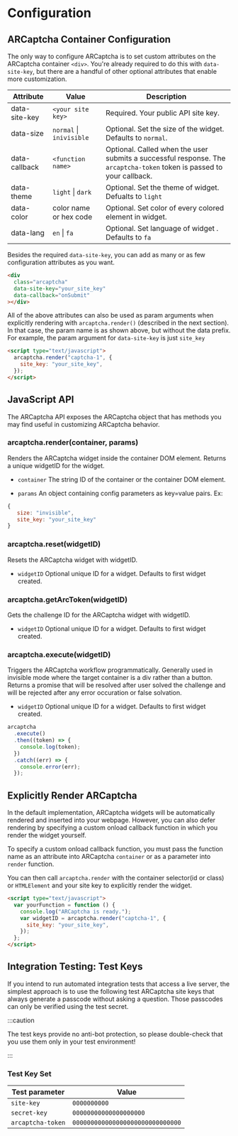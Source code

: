 # Configuration

## ARCaptcha Container Configuration

The only way to configure ARCaptcha is to set custom attributes on the ARCaptcha container `<div>`. You're already required to do this with `data-site-key`, but there are a handful of other optional attributes that enable more customization.

| Attribute     | Value                    | Description                                                                                                           |
| ------------- | ------------------------ | --------------------------------------------------------------------------------------------------------------------- |
| data-site-key | `<your site key>`        | Required. Your public API site key.                                                                                   |
| data-size     | `normal` \| `inivisible` | Optional. Set the size of the widget. Defaults to `normal`.                                                           |
| data-callback | `<function name>`        | Optional. Called when the user submits a successful response. The `arcaptcha-token` token is passed to your callback. |
| data-theme    | `light` \| `dark`        | Optional. Set the theme of widget. Defualts to `light`                                                                |
| data-color    | color name or hex code   | Optional. Set color of every colored element in widget.                                                               |
| data-lang     | `en` \| `fa`             | Optional. Set language of widget . Defaults to `fa`                                                                   |

Besides the required `data-site-key`, you can add as many or as few configuration attributes as you want.

```html
<div
  class="arcaptcha"
  data-site-key="your_site_key"
  data-callback="onSubmit"
></div>
```

All of the above attributes can also be used as param arguments when explicitly rendering with `arcaptcha.render()` (described in the next section). In that case, the param name is as shown above, but without the data prefix. For example, the param argument for `data-site-key` is just `site_key`

```html
<script type="text/javascript">
  arcaptcha.render("captcha-1", {
    site_key: "your_site_key",
  });
</script>
```

## JavaScript API

The ARCaptcha API exposes the ARCaptcha object that has methods you may find useful in customizing ARCaptcha behavior.

### arcaptcha.render(container, params)

Renders the ARCaptcha widget inside the container DOM element. Returns a unique widgetID for the widget.

- `container` The string ID of the container or the container DOM element.

* `params` An object containing config parameters as key=value pairs. Ex:

```js
{
   size: "invisible",
   site_key: "your_site_key"
}
```

### arcaptcha.reset(widgetID)

Resets the ARCaptcha widget with widgetID.

- `widgetID` Optional unique ID for a widget. Defaults to first widget created.

### arcaptcha.getArcToken(widgetID)

Gets the challenge ID for the ARCaptcha widget with widgetID.

- `widgetID` Optional unique ID for a widget. Defaults to first widget created.

### arcaptcha.execute(widgetID)

Triggers the ARCaptcha workflow programmatically. Generally used in invisible mode where the target container is a div rather than a button. Returns a promise that will be resolved after user solved the challenge and will be rejected after any error occuration or false solvation.

- `widgetID` Optional unique ID for a widget. Defaults to first widget created.

```js
arcaptcha
  .execute()
  .then((token) => {
    console.log(token);
  })
  .catch((err) => {
    console.error(err);
  });
```

## Explicitly Render ARCaptcha

In the default implementation, ARCaptcha widgets will be automatically rendered and inserted into your webpage. However, you can also defer rendering by specifying a custom onload callback function in which you render the widget yourself.

To specify a custom onload callback function, you must pass the function name as an attribute into ARCaptcha `container` or as a parameter into `render` function.

You can then call `arcaptcha.render` with the container selector(id or class) or `HTMLElement` and your site key to explicitly render the widget.

```html
<script type="text/javascript">
  var yourFunction = function () {
    console.log("ARCaptcha is ready.");
    var widgetID = arcaptcha.render("captcha-1", {
      site_key: "your_site_key",
    });
  };
</script>
```

## Integration Testing: Test Keys

If you intend to run automated integration tests that access a live server, the simplest approach is to use the following test ARCaptcha site keys that always generate a passcode without asking a question. Those passcodes can only be verified using the test secret.

:::caution

The test keys provide no anti-bot protection, so please double-check that you use them only in your test environment!

:::

### Test Key Set

| Test parameter    | Value                            |
| ----------------- | -------------------------------- |
| `site-key`        | `0000000000`                     |
| `secret-key`      | `00000000000000000000`           |
| `arcaptcha-token` | `000000000000000000000000000000` |
